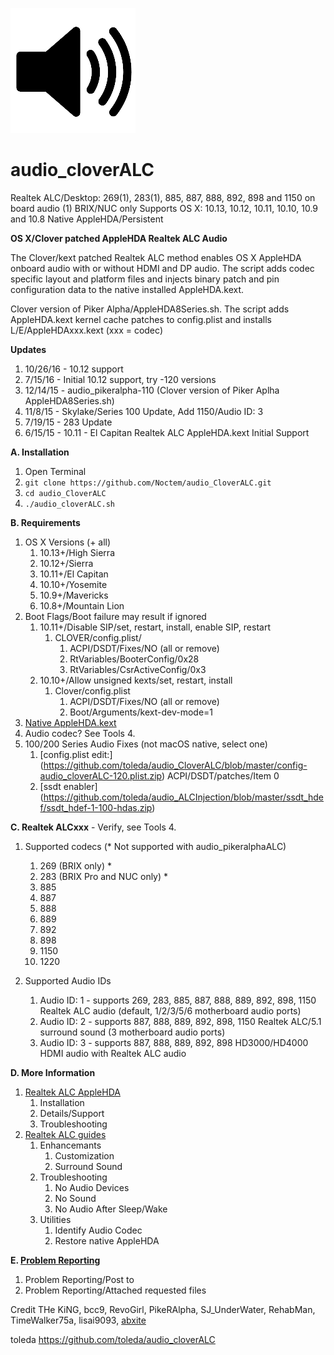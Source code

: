 ![audio](https://github.com/Noctem/audio_CloverALC/raw/master/sound.png)
# audio\_cloverALC
Realtek ALC/Desktop: 269(1), 283(1), 885, 887, 888, 892, 898 and 1150 on board audio  (1) BRIX/NUC only
Supports OS X: 10.13, 10.12, 10.11, 10.10, 10.9 and 10.8
Native AppleHDA/Persistent

**OS X/Clover patched AppleHDA Realtek ALC Audio**

The Clover/kext patched Realtek ALC method enables OS X AppleHDA onboard audio with or without HDMI and DP audio. The script adds codec specific layout and platform files and injects binary patch and pin configuration data to the native installed AppleHDA.kext.

Clover version of Piker Alpha/AppleHDA8Series.sh. The script adds AppleHDA.kext kernel cache patches to config.plist and installs L/E/AppleHDAxxx.kext (xxx = codec)

**Updates**

1. 10/26/16 - 10.12 support
2. 7/15/16 - Initial 10.12 support, try -120 versions
2. 12/14/15 - audio_pikeralpha-110 (Clover version of Piker Aplha AppleHDA8Series.sh)
2. 11/8/15 - Skylake/Series 100 Update, Add 1150/Audio ID: 3
3. 7/19/15 - 283 Update
4. 6/15/15 - 10.11 - El Capitan Realtek ALC AppleHDA.kext Initial Support


**A. Installation**

1. Open Terminal
2. `git clone https://github.com/Noctem/audio_CloverALC.git`
3. `cd audio_CloverALC`
4. `./audio_cloverALC.sh`

**B. Requirements**

1.  OS X Versions (+ all)
    1.  10.13+/High Sierra
    2.  10.12+/Sierra
    3.  10.11+/El Capitan
    4.  10.10+/Yosemite
    5.  10.9+/Mavericks
    6.  10.8+/Mountain Lion
2. Boot Flags/Boot failure may result if ignored
	1.	10.11+/Disable SIP/set, restart, install, enable SIP, restart
		1.	CLOVER/config.plist/
			1. ACPI/DSDT/Fixes/NO (all or remove)
			2.	RtVariables/BooterConfig/0x28
			3.	RtVariables/CsrActiveConfig/0x3
	2.	10.10+/Allow unsigned kexts/set, restart, install
		1.	Clover/config.plist
			1. ACPI/DSDT/Fixes/NO (all or remove)
			2.	Boot/Arguments/kext-dev-mode=1
3.  [Native AppleHDA.kext](https://github.com/toleda/audio_ALC_guides/blob/master/Restore%20native%20AppleHDA%20%5BGuide%5D.pdf)
4.  Audio codec? See Tools 4.
5. 100/200 Series Audio Fixes (not macOS native, select one)
	1.	[config.plist edit:] (https://github.com/toleda/audio_CloverALC/blob/master/config-audio_cloverALC-120.plist.zip) ACPI/DSDT/patches/Item 0
	2. [ssdt enabler] (https://github.com/toleda/audio_ALCInjection/blob/master/ssdt_hdef/ssdt_hdef-1-100-hdas.zip)

**C. Realtek ALCxxx** - Verify, see Tools 4.

1.  Supported codecs (* Not supported with audio_pikeralphaALC)
    1.  269 (BRIX only) *
    2.  283 (BRIX Pro and NUC only) *
    3.  885
    4.  887
    5.  888
    6.  889
    7.  892
    8.  898
    9.  1150
    10. 1220

2.  Supported Audio IDs
    1. Audio ID: 1 - supports 269, 283, 885, 887, 888, 889, 892, 898, 1150
        Realtek ALC audio (default, 1/2/3/5/6 motherboard audio ports)
    2. Audio ID: 2 - supports 887, 888, 889, 892, 898, 1150
        Realtek ALC/5.1 surround sound (3 motherboard audio ports)
    3. Audio ID: 3 - supports 887, 888, 889, 892, 898
        HD3000/HD4000 HDMI audio with Realtek ALC audio

**D. More Information**

1. [Realtek ALC AppleHDA](https://github.com/toleda/audio_ALC_guides/blob/master/Realtek%20ALC%20AppleHDA.pdf)
    1. Installation
    2. Details/Support
    3. Troubleshooting
2. [Realtek ALC guides](https://github.com/toleda/audio_ALC_guides)
    1. Enhancemants
        1. Customization
        2. Surround Sound
    2. Troubleshooting
        1. No Audio Devices
        2. No Sound
        3. No Audio After Sleep/Wake
    3. Utilities
        1. Identify Audio Codec
        2. Restore native AppleHDA

**E. [Problem Reporting](https://github.com/toleda/audio_ALC_guides/blob/master/Problem%20Reporting.md)**

1. Problem Reporting/Post to
2. Problem Reporting/Attached requested files

Credit
THe KiNG, bcc9, RevoGirl, PikeRAlpha, SJ\_UnderWater, RehabMan, TimeWalker75a, lisai9093, [abxite](http://applelife.ru/threads/patchim-applehda-s-pomoschju-zagruzchika.39406/#post-353647)

toleda https://github.com/toleda/audio_cloverALC
